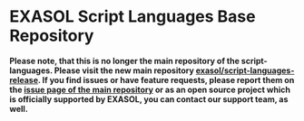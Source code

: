 # EXASOL Script Languages Base Repository

**Please note, that this is no longer the main repository of the script-languages. Please visit the new main repository [exasol/script-languages-release](https://github.com/exasol/script-languages-release). If you find issues or have feature requests, please report them on the [issue page of the main repository](https://github.com/exasol/script-languages-release/issues) or as an open source project which is officially supported by EXASOL, you can contact our support team, as well.**
